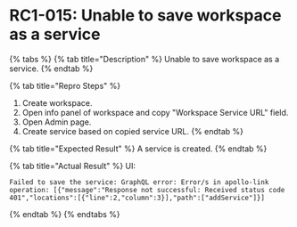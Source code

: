 # RC1-015: Unable to save workspace as a service

{% tabs %}
{% tab title="Description" %}
Unable to save workspace as a service.
{% endtab %}

{% tab title="Repro Steps" %}
1. Create workspace.
2. Open info panel of workspace and copy "Workspace Service URL" field.
3. Open Admin page.
4. Create service based on copied service URL.
{% endtab %}

{% tab title="Expected Result" %}
A service is created.
{% endtab %}

{% tab title="Actual Result" %}
UI:

```
Failed to save the service: GraphQL error: Error/s in apollo-link operation: [{"message":"Response not successful: Received status code 401","locations":[{"line":2,"column":3}],"path":["addService"]}]

```
{% endtab %}
{% endtabs %}



